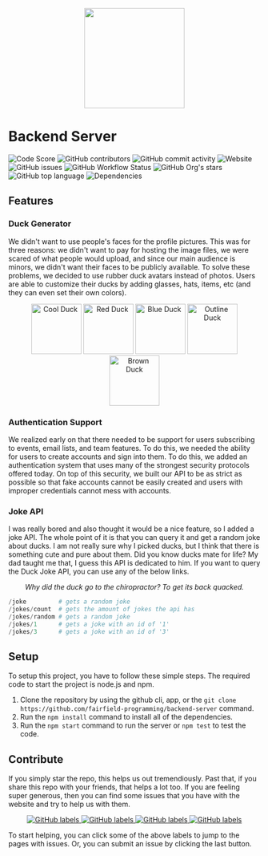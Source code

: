<p align="center">
<img width="200" src="https://raw.githubusercontent.com/fairfield-programming/backend-server/d84cd53499177b9069d3a0a72c80701627190c18/.github/media/logo-full.svg">
</p>

# Backend Server

<p align="left">

<img src="https://img.shields.io/badge/dynamic/json?color=green&label=Grade&query=grade&url=https%3A%2F%2Fraw.githubusercontent.com%2Ffairfield-programming%2Fbackend-server%2Fmaster%2F.github%2Fmetrics.json" alt="Code Score">
<img src="https://img.shields.io/github/contributors/fairfield-programming/backend-server" alt="GitHub contributors">
<img src="https://img.shields.io/github/commit-activity/w/fairfield-programming/backend-server" alt="GitHub commit activity">
<img src="https://img.shields.io/website?down_color=lightgrey&down_message=offline&up_color=blue&up_message=online&url=https%3A%2F%2Ffairfieldprogramming.org" alt="Website">
<img src="https://img.shields.io/github/issues/fairfield-programming/backend-server" alt="GitHub issues">
<img src="https://img.shields.io/github/workflow/status/fairfield-programming/backend-server/Main" alt="GitHub Workflow Status">
<img src="https://img.shields.io/github/stars/fairfield-programming/backend-server" alt="GitHub Org's stars">
<img src="https://img.shields.io/github/languages/top/fairfield-programming/backend-server" alt="GitHub top language">
<img src="https://img.shields.io/badge/dynamic/json?color=blue&label=Dependencies&query=indirectDependenciesCount&url=https%3A%2F%2Fraw.githubusercontent.com%2Ffairfield-programming%2Fbackend-server%2Fmaster%2F.github%2Fmetrics.json" alt="Dependencies"> 
  
</p>

## Features

### Duck Generator

We didn't want to use people's faces for the profile pictures. This was for three reasons: we didn't want to pay for hosting the image files, we were scared of what people would upload, and since our main audience is minors, we didn't want their faces to be publicly available. To solve these problems, we decided to use rubber duck avatars instead of photos. Users are able to customize their ducks by adding glasses, hats, items, etc (and they can even set their own colors).

<p align="center">

<img width="100" src="https://fairfield-programming.herokuapp.com/duck/10001000007000053/30" alt="Cool Duck">
<img width="100" src="https://fairfield-programming.herokuapp.com/duck/10102000005000045/30" alt="Red Duck">
<img width="100" src="https://fairfield-programming.herokuapp.com/duck/10603000000000004/30" alt="Blue Duck">
<img width="100" src="https://fairfield-programming.herokuapp.com/duck/10001000000000011/30" alt="Outline Duck">
<img width="100" src="https://fairfield-programming.herokuapp.com/duck/10000000006000012/30" alt="Brown Duck">

</p>

### Authentication Support

We realized early on that there needed to be support for users subscribing to events, email lists, and team features. To do this, we needed the ability for users to create accounts and sign into them. To do this, we added an authentication system that uses many of the strongest security protocols offered today. On top of this security, we built our API to be as strict as possible so that fake accounts cannot be easily created and users with improper credentials cannot mess with accounts.

### Joke API

I was really bored and also thought it would be a nice feature, so I added a joke API. The whole point of it is that you can query it and get a random joke about ducks. I am not really sure why I picked ducks, but I think that there is something cute and pure about them. Did you know ducks mate for life? My dad taught me that, I guess this API is dedicated to him. If you want to query the Duck Joke API, you can use any of the below links.

<p align="center">
<i>Why did the duck go to the chiropractor? To get its back quacked.</i>
</p>

```python
/joke         # gets a random joke
/jokes/count  # gets the amount of jokes the api has
/jokes/random # gets a random joke
/jokes/1      # gets a joke with an id of '1'
/jokes/3      # gets a joke with an id of '3'
```

## Setup

To setup this project, you have to follow these simple steps. The required code to start the project is node.js and npm.

1. Clone the repository by using the github cli, app, or the `git clone https://github.com/fairfield-programming/backend-server` command.
2. Run the `npm install` command to install all of the dependencies.
3. Run the `npm start` command to run the server or `npm test` to test the code.

## Contribute

If you simply star the repo, this helps us out tremendiously. Past that, if you share this repo with your friends, that helps a lot too. If you are feeling super generous, then you can find some issues that you have with the website and try to help us with them.

<p align="center">

<a href="https://github.com/fairfield-programming/backend-server/issues?q=label%3A%22good%20first%20issue%22">
<img alt="GitHub labels" src="https://img.shields.io/github/labels/fairfield-programming/backend-server/good%20first%20issue">
</a>
<a href="https://github.com/fairfield-programming/backend-server/issues?q=label%3A%22help+wanted%22">
<img alt="GitHub labels" src="https://img.shields.io/github/labels/fairfield-programming/backend-server/help%20wanted">
</a>
<a href="https://github.com/fairfield-programming/backend-server/issues?q=label%3A%22bug%22">
<img alt="GitHub labels" src="https://img.shields.io/github/labels/fairfield-programming/backend-server/bug">
</a>
<a href="https://github.com/fairfield-programming/backend-server/issues?q=label%3A%22enhancement%22">
<img alt="GitHub labels" src="https://img.shields.io/github/labels/fairfield-programming/backend-server/enhancement">
</a>

</p>

To start helping, you can click some of the above labels to jump to the pages with issues. Or, you can submit an issue by clicking the last button.
